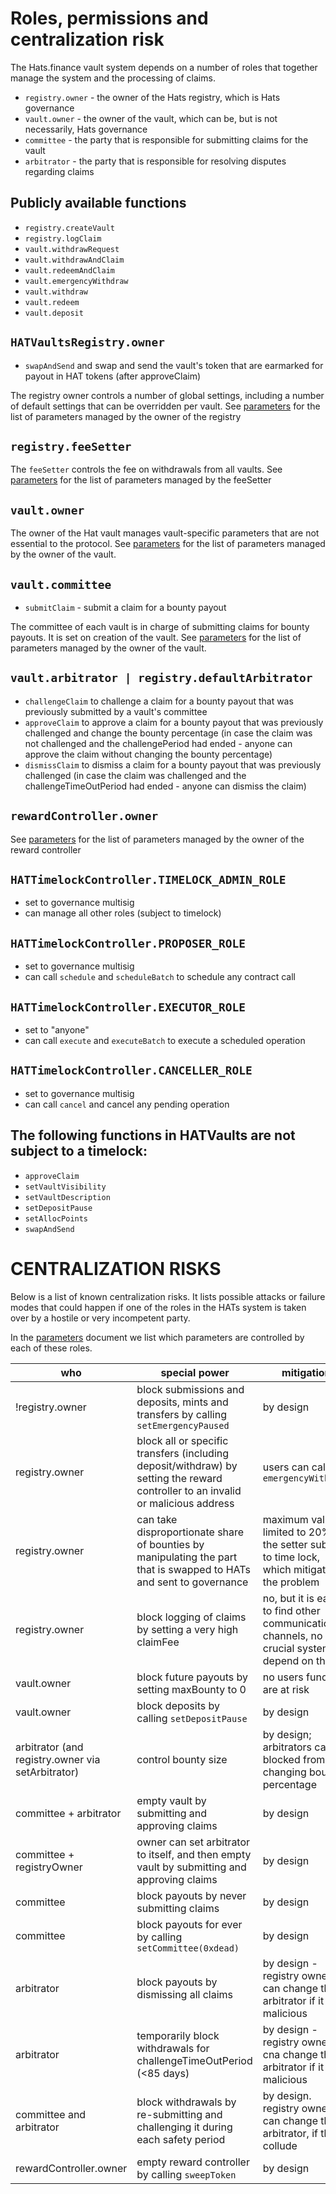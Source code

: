 # Roles, permissions and centralization risk

The Hats.finance vault system depends on a number of roles that together manage the system and the processing of claims.

- `registry.owner` - the owner of the Hats registry, which is Hats governance
- `vault.owner` - the owner of the vault, which can be, but is not necessarily, Hats governance
- `committee` - the party that is responsible for submitting claims for the vault
- `arbitrator` - the party that is responsible for resolving disputes regarding claims


## Publicly available functions

- `registry.createVault`
- `registry.logClaim`
- `vault.withdrawRequest`
- `vault.withdrawAndClaim`
- `vault.redeemAndClaim`
- `vault.emergencyWithdraw`
- `vault.withdraw`
- `vault.redeem`
- `vault.deposit`


## `HATVaultsRegistry.owner`

- `swapAndSend` and swap and send the vault's token that are earmarked for payout in HAT tokens (after approveClaim)

The registry owner controls a number of global settings, including a number of default settings that can be overridden per vault. 
See [parameters](./parameters.md) for the list of parameters managed by the owner of the registry


## `registry.feeSetter`

The `feeSetter` controls the fee on withdrawals from all vaults. 
See [parameters](./parameters.md) for the list of parameters managed by the feeSetter


## `vault.owner`

The owner of the Hat vault manages vault-specific parameters that are not essential to the protocol. 
See [parameters](./parameters.md) for the list of parameters managed by the owner of the vault. 


## `vault.committee`

- `submitClaim` - submit a claim for a bounty payout

The committee of each vault is in charge of submitting claims for bounty payouts. It is set on creation of the vault.
See [parameters](./parameters.md) for the list of parameters managed by the owner of the vault.


## `vault.arbitrator | registry.defaultArbitrator`

- `challengeClaim` to challenge a claim for a bounty payout that was previously submitted by a vault's committee
- `approveClaim` to approve a claim for a bounty payout that was previously challenged and change the bounty percentage (in case the claim was not challenged and the challengePeriod had ended - anyone can approve the claim without changing the bounty percentage)
- `dismissClaim` to dismiss a claim for a bounty payout that was previously challenged (in case the claim was challenged and the challengeTimeOutPeriod had ended - anyone can dismiss the claim)


## `rewardController.owner`

See [parameters](./parameters.md) for the list of parameters managed by the owner of the reward controller


## `HATTimelockController.TIMELOCK_ADMIN_ROLE`

- set to governance multisig
- can manage all other roles (subject to timelock)

## `HATTimelockController.PROPOSER_ROLE`

- set to governance multisig
- can call `schedule` and `scheduleBatch` to schedule any contract call

## `HATTimelockController.EXECUTOR_ROLE`

- set to "anyone"
- can call `execute` and `executeBatch` to execute a scheduled operation

## `HATTimelockController.CANCELLER_ROLE`

- set to governance multisig
- can call `cancel` and cancel any pending operation


## The following functions in HATVaults are **not** subject to a timelock:
  - `approveClaim`
  - `setVaultVisibility`
  - `setVaultDescription`
  - `setDepositPause`
  - `setAllocPoints`
  - `swapAndSend`


# CENTRALIZATION RISKS

Below is a list of known centralization risks. It lists possible attacks or failure modes that could happen if one of the roles in the HATs system is taken over by a hostile or very incompetent party. 



In the [parameters](./parameters.md) document we list which parameters are controlled by each of these roles.

|who|special power|mitigation|
|-|-|-|
!registry.owner|block submissions and deposits, mints and transfers by calling `setEmergencyPaused`|by design| 
|registry.owner|block all or specific transfers (including deposit/withdraw) by setting the reward controller to an invalid or malicious address|users can call `emergencyWithdraw`|
|registry.owner|can take disproportionate share of bounties by manipulating the part that is swapped to HATs and sent to governance |maximum value is limited to 20%, the setter subject to time lock, which mitigates the problem|
|registry.owner|block logging of claims by setting a very high claimFee|no, but it is easy to find other communication channels, no crucial systems depend on that
|vault.owner|block future payouts by setting maxBounty to 0|no users funds are at risk 
|vault.owner|block deposits by calling `setDepositPause`|by design|
|arbitrator (and registry.owner via setArbitrator)|control bounty size|by design; arbitrators can be blocked from changing bounty percentage |
| committee + arbitrator |empty vault by submitting and approving claims|by design|
| committee  + registryOwner |owner can set arbitrator to itself, and then empty vault by submitting and approving claims|by design|
|committee|block payouts by never submitting claims|by design|
|committee|block payouts for ever by calling `setCommittee(0xdead)`|by design|
|arbitrator|block payouts by dismissing all claims|by design - registry owner can change the arbitrator if it is malicious|
|arbitrator|temporarily block withdrawals for challengeTimeOutPeriod (<85 days)|by design - registry owner cna change the arbitrator if it is malicious|
|committee and arbitrator|block withdrawals by re-submitting and challenging it during each safety period|by design. registry owner can change the arbitrator, if they collude
|rewardController.owner|empty reward controller by calling `sweepToken`|by design| 
